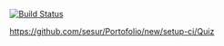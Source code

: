 [![Build Status](https://travis-ci.com/sesur/Portofolio/Quiz/quiz.svg?branch=master)](https://travis-ci.com/sesur/Portofolio/Quiz/)



https://github.com/sesur/Portofolio/new/setup-ci/Quiz

